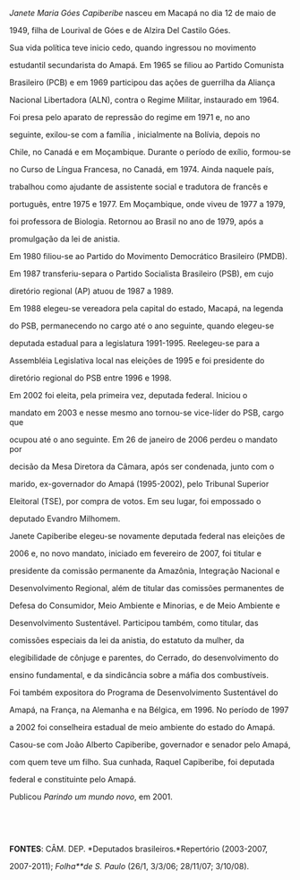 

*Janete Maria Góes Capiberibe* nasceu em Macapá no dia 12 de maio de

1949, filha de Lourival de Góes e de Alzira Del Castilo Góes.



Sua vida política teve inicio cedo, quando ingressou no movimento

estudantil secundarista do Amapá. Em 1965 se filiou ao Partido Comunista

Brasileiro (PCB) e em 1969 participou das ações de guerrilha da Aliança

Nacional Libertadora (ALN), contra o Regime Militar, instaurado em 1964.

Foi presa pelo aparato de repressão do regime em 1971 e, no ano

seguinte, exilou-se com a família , inicialmente na Bolívia, depois no

Chile, no Canadá e em Moçambique. Durante o período de exílio, formou-se

no Curso de Língua Francesa, no Canadá, em 1974. Ainda naquele país,

trabalhou como ajudante de assistente social e tradutora de francês e

português, entre 1975 e 1977. Em Moçambique, onde viveu de 1977 a 1979,

foi professora de Biologia. Retornou ao Brasil no ano de 1979, após a

promulgação da lei de anistia.



Em 1980 filiou-se ao Partido do Movimento Democrático Brasileiro (PMDB).

Em 1987 transferiu-separa o Partido Socialista Brasileiro (PSB), em cujo

diretório regional (AP) atuou de 1987 a 1989.



Em 1988 elegeu-se vereadora pela capital do estado, Macapá, na legenda

do PSB, permanecendo no cargo até o ano seguinte, quando elegeu-se

deputada estadual para a legislatura 1991-1995. Reelegeu-se para a

Assembléia Legislativa local nas eleições de 1995 e foi presidente do

diretório regional do PSB entre 1996 e 1998.



Em 2002 foi eleita, pela primeira vez, deputada federal. Iniciou o

mandato em 2003 e nesse mesmo ano tornou-se vice-líder do PSB, cargo que

ocupou até o ano seguinte. Em 26 de janeiro de 2006 perdeu o mandato por

decisão da Mesa Diretora da Câmara, após ser condenada, junto com o

marido, ex-governador do Amapá (1995-2002), pelo Tribunal Superior

Eleitoral (TSE), por compra de votos. Em seu lugar, foi empossado o

deputado Evandro Milhomem.



Janete Capiberibe elegeu-se novamente deputada federal nas eleições de

2006 e, no novo mandato, iniciado em fevereiro de 2007, foi titular e

presidente da comissão permanente da Amazônia, Integração Nacional e

Desenvolvimento Regional, além de titular das comissões permanentes de

Defesa do Consumidor, Meio Ambiente e Minorias, e de Meio Ambiente e

Desenvolvimento Sustentável. Participou também, como titular, das

comissões especiais da lei da anistia, do estatuto da mulher, da

elegibilidade de cônjuge e parentes, do Cerrado, do desenvolvimento do

ensino fundamental, e da sindicância sobre a máfia dos combustíveis.



Foi também expositora do Programa de Desenvolvimento Sustentável do

Amapá, na França, na Alemanha e na Bélgica, em 1996. No período de 1997

a 2002 foi conselheira estadual de meio ambiente do estado do Amapá.



Casou-se com João Alberto Capiberibe, governador e senador pelo Amapá,

com quem teve um filho. Sua cunhada, Raquel Capiberibe, foi deputada

federal e constituinte pelo Amapá.



Publicou *Parindo um mundo novo*, em 2001.



 



 



**FONTES**: CÂM. DEP. *Deputados brasileiros.*Repertório (2003-2007,

2007-2011); *Folha**de S. Paulo* (26/1, 3/3/06; 28/11/07; 3/10/08).


